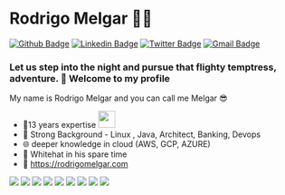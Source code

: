 # Rodrigo Melgar :man_technologist:

[![Github Badge](https://img.shields.io/badge/-Github-000?style=flat-square&logo=Github&logoColor=white&link=https://github.com/randomk)](https://github.com/randomk)
[![Linkedin Badge](https://img.shields.io/badge/-LinkedIn-blue?style=flat-square&logo=Linkedin&logoColor=white&link=https://www.linkedin.com/in/rodrigomelgar/)](https://www.linkedin.com/in/rodrigomelgar/)
[![Twitter Badge](https://img.shields.io/badge/-Twitter-1ca0f1?style=flat-square&labelColor=1ca0f1&logo=twitter&logoColor=white&link=https://twitter.com/rodrigomelgar)](https://twitter.com/rodrigomelgar)
[![Gmail Badge](https://img.shields.io/badge/-Gmail-c14438?style=flat-square&logo=Gmail&logoColor=white&link=mailto:rodrigomelgar@gmail.com)](mailto:rodrigomelgar@gmail.com)

### Let us step into the night and pursue that flighty temptress, adventure. :roller_coaster: Welcome to my profile

My name is Rodrigo Melgar and you can call me Melgar :sunglasses:

 - :dash:13 years expertise <img src="https://media.giphy.com/media/WUlplcMpOCEmTGBtBW/giphy.gif" width="30"> 
 - :busts_in_silhouette: Strong Background - Linux , Java, Architect, Banking, Devops
 - :globe_with_meridians: deeper knowledge in cloud (AWS, GCP, AZURE)
 - :volcano: Whitehat in his spare time
 - :milky_way: https://rodrigomelgar.com
 
 [](https://img.shields.io/badge/OS-Linux-informational?style=flat&logo=linux&logoColor=white&color=6aa6f8)
![](https://img.shields.io/badge/Editor-VS_Code-informational?style=flat&logo=visual-studio-code&logoColor=white&color=6aa6f8)
![](https://img.shields.io/badge/Code-Java-informational?style=flat&logo=java&logoColor=white&color=6aa6f8)
![](https://img.shields.io/badge/Code-JavaScript-informational?style=flat&logo=javascript&logoColor=white&color=6aa6f8)
![](https://img.shields.io/badge/Code-Golang-informational?style=flat&logo=go&logoColor=white&color=6aa6f8)
![](https://img.shields.io/badge/Code-Flutter-informational?style=flat&logo=flutter&logoColor=white&color=6aa6f8)
![](https://img.shields.io/badge/Shell-Bash-informational?style=flat&logo=gnu-bash&logoColor=white&color=6aa6f8)
![](https://img.shields.io/badge/Tools-AWS-informational?style=flat&logo=aws&logoColor=white&color=6aa6f8)
![](https://img.shields.io/badge/Tools-Docker-informational?style=flat&logo=docker&logoColor=white&color=6aa6f8)
![](https://img.shields.io/badge/Tools-Kubernetes-informational?style=flat&logo=kubernetes&logoColor=white&color=6aa6f8)
